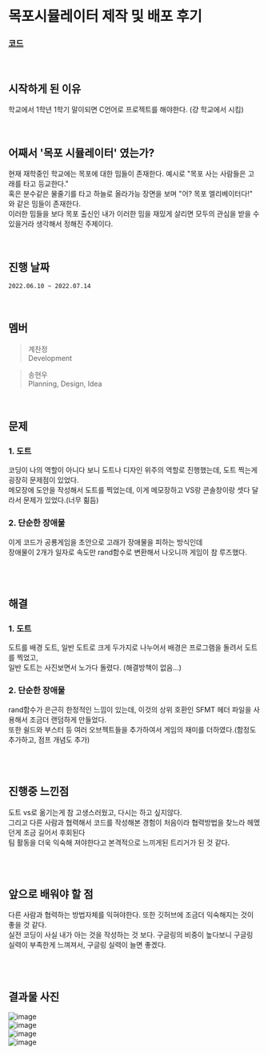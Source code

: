 # 목포시뮬레이터 제작 및 배포 후기 <br>

### <a href="https://github.com/googoo81/C-Project-MokpoSimulater">코드</a>
<br>

## 시작하게 된 이유
 학교에서 1학년 1학기 말이되면 C언어로 프로젝트를 해야한다. (걍 학교에서 시킴) <br>
 
<br>

## 어째서 '목포 시뮬레이터' 였는가?
 현재 재학중인 학교에는 목포에 대한 밈들이 존재한다. 예시로 "목포 사는 사람들은 고래를 타고 등교한다." <br>
 혹은 분수같은 물줄기를 타고 하늘로 올라가능 장면을 보며 "어? 목포 엘리베이터다!" 와 같은 밈들이 존재한다. <br>
 이러한 밈들을 보다 목포 출신인 내가 이러한 밈을 재밌게 살리면 모두의 관심을 받을 수 있을거라 생각해서 정해진 주제이다. <br>
 
<br>
 
## 진행 날짜
 `2022.06.10 ~ 2022.07.14`
 
<br>

## 멤버
 > 계찬정 <br>
 > Development <br>

 > 송현우 <br>
 > Planning, Design, Idea <br>

<br>

## 문제 <br>

### 1. 도트
 코딩이 나의 역할이 아니다 보니 도트나 디자인 위주의 역할로 진행했는데, 도트 찍는게 굉장히 문제점이 있었다. <br>
 메모장에 도안을 작성해서 도트를 찍었는데, 이게 메모장하고 VS랑 콘솔창이랑 셋다 달라서 문제가 있었다.(너무 힒듬) <br>
 
### 2. 단순한 장애물
 이게 코드가 공룡게임을 초안으로 고래가 장애물을 피하는 방식인데 <br>
 장애물이 2개가 일자로 속도만 rand함수로 변환해서 나오니까 게임이 참 루즈했다. <br>
 
<br><br>
 
## 해결 <br>

### 1. 도트
 도트를 배경 도트, 일반 도트로 크게 두가지로 나누어서 배경은 프로그램을 돌려서 도트를 찍었고, <br>
 일반 도트는 사진보면서 노가다 돌렸다. (해결방책이 없음...) <br>
 
### 2. 단순한 장애물
 rand함수가 은근히 한정적인 느낌이 있는데, 이것의 상위 호환인 SFMT 헤더 파일을 사용해서 조금더 랜덤하게 만들었다. <br>
 또한 쉴드와 부스터 등 여러 오브젝트들을 추가하여서 게임의 재미를 더하였다.(함정도 추가하고, 점프 개념도 추가) <br>
 
<br><br> 

## 진행중 느낀점
 도트 vs로 옮기는게 참 고생스러웠고, 다시는 하고 싶지않다. <br>
 그리고 다른 사람과 협력해서 코드를 작성해본 경험이 처음이라 협력방법을 찾느라 헤멨던게 조금 길어서 후회된다 <br>
 팀 활동을 더욱 익숙해 져야한다고 본격적으로 느끼게된 트리거가 된 것 같다. <br>
 
<br><br>
 
## 앞으로 배워야 할 점
 다른 사람과 협력하는 방법자체를 익혀야한다. 또한 깃허브에 조금더 익숙해지는 것이 좋을 것 같다. <br>
 실전 코딩이 사실 내가 아는 것을 작성하는 것 보다. 구글링의 비중이 높다보니 구글링 실력이 부족한게 느껴져서, 구글링 실력이 늘면 좋겠다. <br>

<br><br>

## 결과물 사진 <br>

![image](https://user-images.githubusercontent.com/101445027/179702622-0cf25c8f-27aa-4d2c-a3f5-730590cbbf99.png) <br>
![image](https://user-images.githubusercontent.com/101445027/179702452-0bb1dd6d-1ae6-45d3-8249-fbdadb8ab758.png) <br>
![image](https://user-images.githubusercontent.com/101445027/179702105-fc2c0046-6ee7-4b46-91ba-93d80974919e.png) <br>
![image](https://user-images.githubusercontent.com/101445027/179701822-3b79f030-c3b5-496f-b447-719dfbdb35dc.png) <br>
